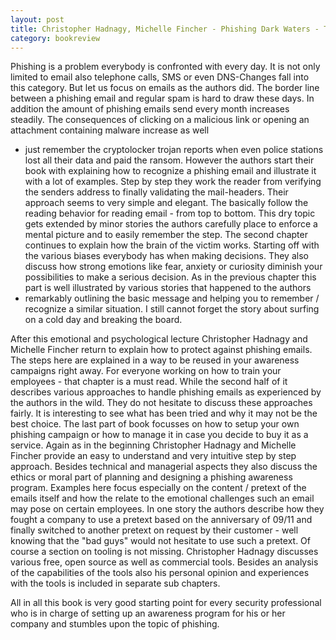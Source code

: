 ```yaml
---
layout: post
title: Christopher Hadnagy, Michelle Fincher - Phishing Dark Waters - The Offensive and Defensive Sides of Malicious E-mails 
category: bookreview
---
```


Phishing is a problem everybody is confronted with every day. 
It is not only limited to email also telephone calls, SMS or 
even DNS-Changes fall into this category. But let us focus on 
emails as the authors did. The border line between a phishing 
email and regular spam is hard to draw these days. In addition 
the amount of phishing emails send every month increases 
steadily. The consequences of clicking on a malicious link 
or opening an attachment containing malware increase as well 
- just remember the cryptolocker trojan reports when even 
police stations lost all their data and paid the ransom.
However the authors start their book with explaining how 
to recognize a phishing email and illustrate it with a lot 
of examples. Step by step they work the reader from verifying 
the senders address to finally validating the mail-headers. 
Their approach seems to very simple and elegant. The basically 
follow the reading behavior for reading email - from top to bottom. 
This dry topic gets extended by minor stories the authors 
carefully place to enforce a mental picture and to easily 
remember the step. The second chapter continues to explain 
how the brain of the victim works. Starting off with the 
various biases everybody has when making decisions. They 
also discuss how strong emotions like fear, anxiety or 
curiosity diminish your possibilities to make a serious 
decision. As in the previous chapter this part is well 
illustrated by various stories that happened to the authors 
- remarkably outlining the basic message and helping you 
to remember / recognize a similar situation. I still cannot 
forget the story about surfing on a cold day and breaking 
the board.

After this emotional and psychological lecture Christopher 
Hadnagy and Michelle Fincher return to explain how to protect 
against phishing emails. The steps here are explained in a 
way to be reused in your awareness campaigns right away. 
For everyone working on how to train your employees - that 
chapter is a must read. While the second half of it describes 
various approaches to handle phishing emails as experienced 
by the authors in the wild. They do not hesitate to discuss 
these approaches fairly. It is interesting to see what has 
been tried and why it may not be the best choice. The last 
part of book focusses on how to setup your own phishing 
campaign or how to manage it in case you decide to buy it 
as a service. Again as in the beginning Christopher Hadnagy 
and Michelle Fincher provide an easy to understand and very 
intuitive step by step approach. Besides technical and 
managerial aspects they also discuss the ethics or moral 
part of planning and designing a phishing awareness program. 
Examples here focus especially on the content / pretext of 
the emails itself and how the relate to the emotional 
challenges such an email may pose on certain employees. 
In one story the authors describe how they fought a company 
to use a pretext based on the anniversary of 09/11 and 
finally switched to another pretext on request by their 
customer - well knowing that the "bad guys" would not 
hesitate to use such a pretext. Of course a section on 
tooling is not missing. Christopher Hadnagy discusses 
various free, open source as well as commercial tools. 
Besides an analysis of the capabilities of the tools also 
his personal opinion and experiences with the tools is 
included in separate sub chapters.

All in all this book is very good starting point for 
every security professional who is in charge of setting 
up an awareness program for his or her company and stumbles 
upon the topic of phishing.
